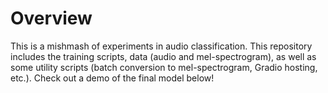 # Overview
This is a mishmash of experiments in audio classification. This repository includes the training scripts, data (audio and mel-spectrogram), as well as some utility scripts (batch conversion to mel-spectrogram, Gradio hosting, etc.). Check out a demo of the final model below!

<script
	type="module"
	src="https://gradio.s3-us-west-2.amazonaws.com/4.39.0/gradio.js"
></script>

<gradio-app src="https://joshieyu-audioclassifier.hf.space"></gradio-app>
